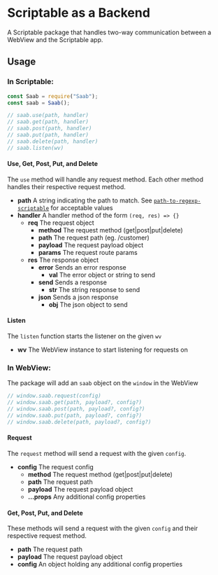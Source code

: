 # Scriptable as a Backend

A Scriptable package that handles two-way communication between a WebView and the Scriptable app.

## Usage

### In Scriptable:

```javascript
const Saab = require("Saab");
const saab = Saab();

// saab.use(path, handler)
// saab.get(path, handler)
// saab.post(path, handler)
// saab.put(path, handler)
// saab.delete(path, handler)
// saab.listen(wv)
```

#### Use, Get, Post, Put, and Delete

The `use` method will handle any request method. Each other method handles their respective request method.

- **path** A string indicating the path to match. See [`path-to-regexp-scriptable`](https://github.com/stephen-j-oleary/path-to-regexp-scriptable/blob/master/Readme.md#match) for acceptable values
- **handler** A handler method of the form `(req, res) => {}`
  - **req** The request object
    - **method** The request method (get|post|put|delete)
    - **path** The request path (eg. /customer)
    - **payload** The request payload object
    - **params** The request route params
  - **res** The response object
    - **error** Sends an error response
      - **val** The error object or string to send
    - **send** Sends a response
      - **str** The string response to send
    - **json** Sends a json response
      - **obj** The json object to send

#### Listen

The `listen` function starts the listener on the given `wv`

- **wv** The WebView instance to start listening for requests on

### In WebView:

The package will add an `saab` object on the `window` in the WebView

```javascript
// window.saab.request(config)
// window.saab.get(path, payload?, config?)
// window.saab.post(path, payload?, config?)
// window.saab.put(path, payload?, config?)
// window.saab.delete(path, payload?, config?)
```

#### Request

The `request` method will send a request with the given `config`.

- **config** The request config
  - **method** The request method (get|post|put|delete)
  - **path** The request path
  - **payload** The request payload object
  - **...props** Any additional config properties

#### Get, Post, Put, and Delete

These methods will send a request with the given `config` and their respective request method.

- **path** The request path
- **payload** The request payload object
- **config** An object holding any additional config properties
